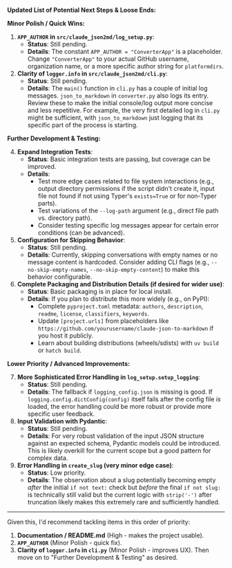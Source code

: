 
**Updated List of Potential Next Steps & Loose Ends:**

**Minor Polish / Quick Wins:**

1.  **`APP_AUTHOR` in `src/claude_json2md/log_setup.py`**:
    *   **Status**: Still pending.
    *   **Details**: The constant `APP_AUTHOR = "ConverterApp"` is a placeholder. Change `"ConverterApp"` to your actual GitHub username, organization name, or a more specific author string for `platformdirs`.
2.  **Clarity of `logger.info` in `src/claude_json2md/cli.py`**:
    *   **Status**: Still pending.
    *   **Details**: The `main()` function in `cli.py` has a couple of initial log messages. `json_to_markdown` in `converter.py` also logs its entry. Review these to make the initial console/log output more concise and less repetitive. For example, the very first detailed log in `cli.py` might be sufficient, with `json_to_markdown` just logging that its specific part of the process is starting.

**Further Development & Testing:**

4.  **Expand Integration Tests**:
    *   **Status**: Basic integration tests are passing, but coverage can be improved.
    *   **Details**:
        *   Test more edge cases related to file system interactions (e.g., output directory permissions if the script didn't create it, input file not found if not using Typer's `exists=True` or for non-Typer parts).
        *   Test variations of the `--log-path` argument (e.g., direct file path vs. directory path).
        *   Consider testing specific log messages appear for certain error conditions (can be advanced).
5.  **Configuration for Skipping Behavior**:
    *   **Status**: Still pending.
    *   **Details**: Currently, skipping conversations with empty names or no message content is hardcoded. Consider adding CLI flags (e.g., `--no-skip-empty-names`, `--no-skip-empty-content`) to make this behavior configurable.
6.  **Complete Packaging and Distribution Details (if desired for wider use)**:
    *   **Status**: Basic packaging is in place for local install.
    *   **Details**: If you plan to distribute this more widely (e.g., on PyPI):
        *   Complete `pyproject.toml` metadata: `authors`, `description`, `readme`, `license`, `classifiers`, `keywords`.
        *   Update `[project.urls]` from placeholders like `https://github.com/yourusername/claude-json-to-markdown` if you host it publicly.
        *   Learn about building distributions (wheels/sdists) with `uv build` or `hatch build`.

**Lower Priority / Advanced Improvements:**

7.  **More Sophisticated Error Handling in `log_setup.setup_logging`**:
    *   **Status**: Still pending.
    *   **Details**: The fallback if `logging_config.json` is missing is good. If `logging.config.dictConfig(config)` itself fails after the config file *is* loaded, the error handling could be more robust or provide more specific user feedback.
8.  **Input Validation with Pydantic**:
    *   **Status**: Still pending.
    *   **Details**: For very robust validation of the input JSON structure against an expected schema, Pydantic models could be introduced. This is likely overkill for the current scope but a good pattern for complex data.
9.  **Error Handling in `create_slug` (very minor edge case)**:
    *   **Status**: Low priority.
    *   **Details**: The observation about a slug potentially becoming empty *after* the initial `if not text:` check but *before* the final `if not slug:` is technically still valid but the current logic with `strip('-')` after truncation likely makes this extremely rare and sufficiently handled.

---

Given this, I'd recommend tackling items in this order of priority:
1.  **Documentation / README.md** (High - makes the project usable).
2.  **`APP_AUTHOR`** (Minor Polish - quick fix).
3.  **Clarity of `logger.info` in `cli.py`** (Minor Polish - improves UX).
Then move on to "Further Development & Testing" as desired.
